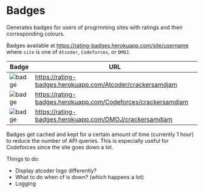 # Badges

Generates badges for users of progrmming sites with ratings and their corresponding colours.

Badges available at https://rating-badges.herokuapp.com/site/username where `site` is one of `Atcoder`, `Codeforces`, or `DMOJ`.

| Badge | URL |
|-|-|
| ![badge](https://rating-badges.herokuapp.com/Atcoder/crackersamdjam) | https://rating-badges.herokuapp.com/Atcoder/crackersamdjam |
| ![badge](https://rating-badges.herokuapp.com/Codeforces/crackersamdjam) | https://rating-badges.herokuapp.com/Codeforces/crackersamdjam |
| ![badge](https://rating-badges.herokuapp.com/DMOJ/crackersamdjam) | https://rating-badges.herokuapp.com/DMOJ/crackersamdjam |

Badges get cached and kept for a certain amount of time (currently 1 hour) to reduce the number of API queries. This is especially useful for Codeforces since the site goes down a lot.

Things to do:
- Display atcoder logo differently?
- What to do when cf is down? (which happens a lot)
- Logging
